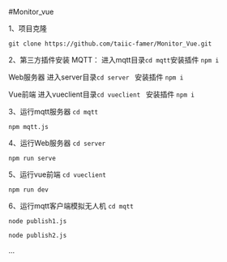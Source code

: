 #Monitor_vue

1、项目克隆

```
git clone https://github.com/taiic-famer/Monitor_Vue.git
```

2、第三方插件安装
MQTT：
进入mqtt目录```cd mqtt```安装插件 ```npm i```

Web服务器
进入server目录```cd server ``` 安装插件 ```npm i```

Vue前端
进入vueclient目录```cd vueclient ``` 安装插件 ```npm i```


3、运行mqtt服务器
```cd mqtt ```

```npm mqtt.js```

4、运行Web服务器
```cd server ```

```npm run serve ```

5、运行vue前端
```cd vueclient ```

```npm run dev ```

6、运行mqtt客户端模拟无人机
```cd mqtt```

```node publish1.js ```

```node publish2.js ```

...
